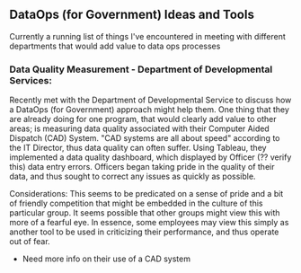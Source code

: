 ## DataOps (for Government) Ideas and Tools

Currently a running list of things I've encountered in meeting with different departments that would add value to data ops processes

### Data Quality Measurement - Department of Developmental Services:
Recently met with the Department of Developmental Service to discuss how a DataOps (for Government) approach might help them. One thing that they are already doing for one program, that would clearly add value to other areas; is measuring data quality associated with their Computer Aided Dispatch (CAD) System. "CAD systems are all about speed" according to the IT Director, thus data quality can often suffer. Using Tableau, they implemented a data quality dashboard, which displayed by Officer (?? verify this) data entry errors. Officers began taking pride in the quality of their data, and thus sought to correct any issues as quickly as possible.

Considerations: This seems to be predicated on a sense of pride and a bit of friendly competition that might be embedded in the culture of this particular group. It seems possible that other groups might view this with more of a fearful eye. In essence, some employees may view this simply as another tool to be used in criticizing their performance, and thus operate out of fear.
+ Need more info on their use of a CAD system
